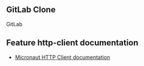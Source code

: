 ## GitLab Clone

GitLab


## Feature http-client documentation

- [Micronaut HTTP Client documentation](https://docs.micronaut.io/latest/guide/index.html#httpClient)
